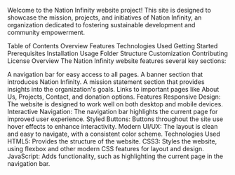 Welcome to the Nation Infinity website project! This site is designed to showcase the mission, projects, and initiatives of Nation Infinity, an organization dedicated to fostering sustainable development and community empowerment.

Table of Contents
Overview
Features
Technologies Used
Getting Started
Prerequisites
Installation
Usage
Folder Structure
Customization
Contributing
License
Overview
The Nation Infinity website features several key sections:

A navigation bar for easy access to all pages.
A banner section that introduces Nation Infinity.
A mission statement section that provides insights into the organization's goals.
Links to important pages like About Us, Projects, Contact, and donation options.
Features
Responsive Design: The website is designed to work well on both desktop and mobile devices.
Interactive Navigation: The navigation bar highlights the current page for improved user experience.
Styled Buttons: Buttons throughout the site use hover effects to enhance interactivity.
Modern UI/UX: The layout is clean and easy to navigate, with a consistent color scheme.
Technologies Used
HTML5: Provides the structure of the website.
CSS3: Styles the website, using flexbox and other modern CSS features for layout and design.
JavaScript: Adds functionality, such as highlighting the current page in the navigation bar.
